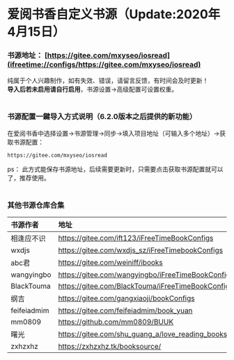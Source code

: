 # 爱阅书香自定义书源（Update:2020年4月15日）

### 书源地址： **[https://gitee.com/mxyseo/iosread](ifreetime://configs/https://gitee.com/mxyseo/iosread)** ###

纯属于个人兴趣制作，如有失效、错误，请留言反馈，有时间会及时更新！<br/>
**导入后若未启用请自行启用**，书源设置→高级配置可设置权重。<br/><br/>

### 书源配置一鍵导入方式说明（6.2.0版本之后提供的新功能）
在爱阅书香中选择设置→书源管理→同步→填入项目地址（可输入多个地址）→获取书源配置：

```markup
https://gitee.com/mxyseo/iosread
```
ps：
此方式能保存书源地址，后续需要更新时，只需要点击获取书源配置就可以了，推荐使用。<br/><br/>

### 其他书源仓库合集
| 书源作者        | 地址   |
| :--------  | :-----  |
|相逢应不识|https://gitee.com/ift123/iFreeTimeBookConfigs|
|wxdjs|https://gitee.com/wxdjs_sz/iFreeTimebookConfigs|
|abc君|https://gitee.com/weiniff/ibooks|
|wangyingbo|https://gitee.com/wangyingbo/iFreeTimeBookConfigs|
|BlackTouma|https://gitee.com/BlackTouma/iFreeTimeBookConfigs|
|纲吉|https://gitee.com/gangxiaoji/bookConfigs|
|feifeiadmim|https://gitee.com/feifeiadmim/book_yuan|
|mm0809|https://github.com/mm0809/BUUK|
|曙光|https://gitee.com/shu_guang_a/love_reading_books|
|zxhzxhz|https://zxhzxhz.tk/booksource/|
